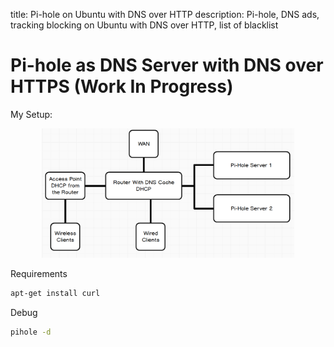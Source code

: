title: Pi-hole on Ubuntu with DNS over HTTP
description: Pi-hole, DNS ads, tracking blocking on Ubuntu with DNS over HTTP, list of blacklist

<link rel="stylesheet" href="/assets/CSS/roundedCorners.css">

# Pi-hole as DNS Server with DNS over HTTPS (Work In Progress)

My Setup:

<div style="width:80%; margin:0 auto">
   <img src="/assets/images/guides/pi-hole/pi-hole_setup.jpg" alt="network flow">
</div>

Requirements

```bash
apt-get install curl
```

Debug

```bash
pihole -d
```
